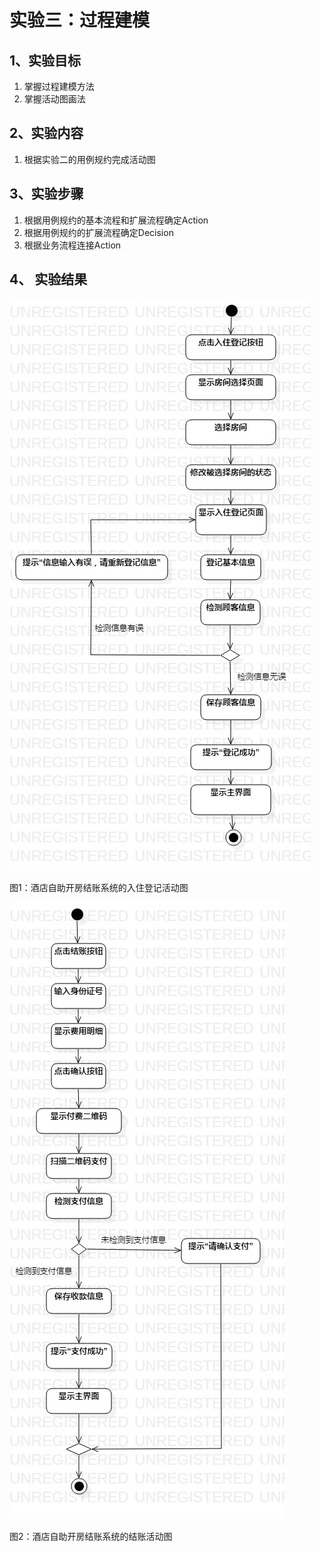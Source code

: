 # 实验三：过程建模

## 1、实验目标

1. 掌握过程建模方法
2. 掌握活动图画法

## 2、实验内容

1. 根据实验二的用例规约完成活动图

## 3、实验步骤

1. 根据用例规约的基本流程和扩展流程确定Action
2. 根据用例规约的扩展流程确定Decision
3. 根据业务流程连接Action

## 4、 实验结果

![入住登记活动图](./Lab3_ActivityDiagram_Register.jpg)

图1：酒店自助开房结账系统的入住登记活动图

![结账活动图](./Lab3_ActivityDiagram_Check.jpg)

图2：酒店自助开房结账系统的结账活动图